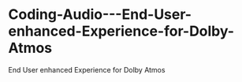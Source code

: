 # Coding-Audio---End-User-enhanced-Experience-for-Dolby-Atmos
End User enhanced Experience for Dolby Atmos
